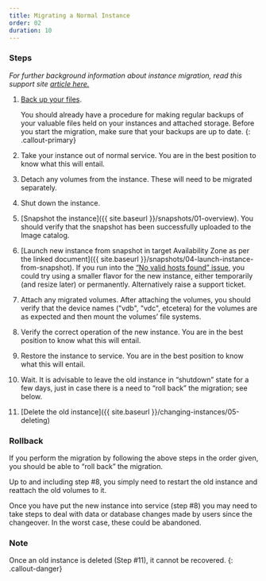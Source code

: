 ```yaml
---
title: Migrating a Normal Instance
order: 02
duration: 10
---
```

<!-- Need to add links for each step (ie link to backup tutorial) -->


### Steps

*For further background information about instance migration, read this support site [article here.](https://support.ehelp.edu.au/support/solutions/articles/6000246731-migrating-a-normal-instance)*

1. [Back up your files](https://support.ehelp.edu.au/support/solutions/articles/6000085112-backing-up-data).

    You should already have a procedure for making regular backups of your valuable files held on your instances and attached storage.  Before you start the migration, make sure that your backups are up to date.
    {: .callout-primary}

1. Take your instance out of normal service. You are in the best position to know what this will entail.

1. Detach any volumes from the instance. These will need to be migrated separately.

1. Shut down the instance.

1. [Snapshot the instance]({{ site.baseurl }}/snapshots/01-overview).  You should verify that the snapshot has been successfully uploaded to the Image catalog.

1. [Launch new instance from snapshot in target Availability Zone as per the linked document]({{ site.baseurl }}/snapshots/04-launch-instance-from-snapshot). If you run into the [“No valid hosts found” issue](https://support.ehelp.edu.au/support/discussions/topics/6000060776), you could try using a smaller flavor for the new instance, either temporarily (and resize later) or permanently.  Alternatively raise a support ticket.

1. Attach any migrated volumes.  After attaching the volumes, you should verify that the device names ("vdb", "vdc", etcetera) for the volumes are as expected and then mount the volumes’ file systems.

8. Verify the correct operation of the new instance. You are in the best position to know what this will entail.

9. Restore the instance to service.  You are in the best position to know what this will entail.

10. Wait.  It is advisable to leave the old instance in “shutdown” state for a few days, just in case there is a need to “roll back” the migration; see below.

11. [Delete the old instance]({{ site.baseurl }}/changing-instances/05-deleting)

### Rollback

If you perform the migration by following the above steps in the order given, you should be able to “roll back” the migration.

Up to and including step #8, you simply need to restart the old instance and reattach the old volumes to it.

Once you have put the new instance into service (step #8) you may need to take steps to deal with data or database changes made by users since the changeover.  In the worst case, these could be abandoned.

### Note
Once an old instance is deleted (Step #11), it cannot be recovered.
{: .callout-danger}

